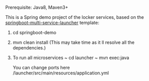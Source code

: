Prerequisite: Java8, Maven3+

This is a Spring demo project of the locker services, based on the [springboot-multi-service-launcher](https://github.com/rameez4ever/springboot-demo/tree/master/springboot-multi-service-launcher) template:
1) cd springboot-demo
2) mvn clean install  (This may take time as it ll resolve all the dependencies.)
3) To run all microservices
	~ cd launcher
	~ mvn exec:java
	
	You can change ports here /launcher/src/main/resources/application.yml
